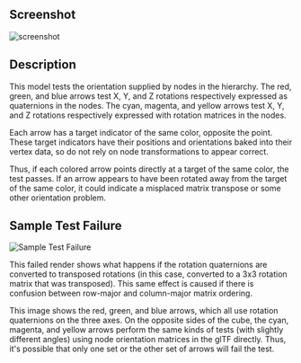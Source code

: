 ## Screenshot

![screenshot](screenshot/screenshot.png)

## Description

This model tests the orientation supplied by nodes in the hierarchy.  The red, green, and blue arrows test X, Y, and Z rotations respectively expressed as quaternions in the nodes.  The cyan, magenta, and yellow arrows test X, Y, and Z rotations respectively expressed with rotation matrices in the nodes.

Each arrow has a target indicator of the same color, opposite the point.  These target indicators have their positions and orientations baked into their vertex data, so do not rely on node transformations to appear correct.

Thus, if each colored arrow points directly at a target of the same color, the test passes.  If an arrow appears to have been rotated away from the target of the same color, it could indicate a misplaced matrix transpose or some other orientation problem.

## Sample Test Failure

![Sample Test Failure](screenshot/OrientationTestFail.png)

This failed render shows what happens if the rotation quaternions are converted to transposed rotations (in this case, converted to a 3x3 rotation matrix that was transposed).  This same effect is caused if there is confusion between row-major and column-major matrix ordering.

This image shows the red, green, and blue arrows, which all use rotation quaternions on the three axes.  On the opposite sides of the cube, the cyan, magenta, and yellow arrows perform the same kinds of tests (with slightly different angles) using node orientation matrices in the glTF directly.  Thus, it's possible that only one set or the other set of arrows will fail the test.